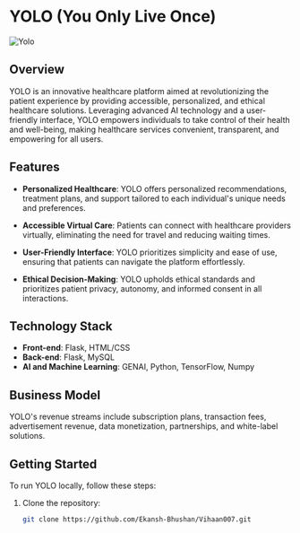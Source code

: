 # YOLO (You Only Live Once)

![Yolo](https://github.com/Ekansh-Bhushan/Vihaan007/assets/129383527/b0e96d37-15b2-46f4-bb5b-0655fa585d7c)


## Overview

YOLO is an innovative healthcare platform aimed at revolutionizing the patient experience by providing accessible, personalized, and ethical healthcare solutions. Leveraging advanced AI technology and a user-friendly interface, YOLO empowers individuals to take control of their health and well-being, making healthcare services convenient, transparent, and empowering for all users.

## Features

- **Personalized Healthcare**: YOLO offers personalized recommendations, treatment plans, and support tailored to each individual's unique needs and preferences.

- **Accessible Virtual Care**: Patients can connect with healthcare providers virtually, eliminating the need for travel and reducing waiting times.

- **User-Friendly Interface**: YOLO prioritizes simplicity and ease of use, ensuring that patients can navigate the platform effortlessly.

- **Ethical Decision-Making**: YOLO upholds ethical standards and prioritizes patient privacy, autonomy, and informed consent in all interactions.

## Technology Stack

- **Front-end**: Flask, HTML/CSS
- **Back-end**: Flask, MySQL
- **AI and Machine Learning**: GENAI, Python, TensorFlow, Numpy

## Business Model

YOLO's revenue streams include subscription plans, transaction fees, advertisement revenue, data monetization, partnerships, and white-label solutions.

## Getting Started

To run YOLO locally, follow these steps:

1. Clone the repository:
   ```bash
   git clone https://github.com/Ekansh-Bhushan/Vihaan007.git
